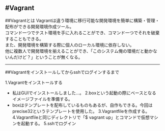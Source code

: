 #Vagrant
----------------
##Vagrantとは
Vagrantは違う環境に移行可能な開発環境を簡単に構築・管理・配布ができる開発環境作成ツール。  
コマンド一つでテスト環境を手に入れることができ、コマンド一つでそれを破棄することもできる。  
また、開発環境を構築する際に個人のローカル環境に依存しない。  
他に複数人で開発環境を揃えることができ、「このシステム俺の環境だと動かないんだけど？」ということが無くなる。

-----------------------------

##Vagrantをインストールしてからsshでログインするまで

1.Vagrantをインストールする
 - 私はGUIでインストールしました…。
2.boxという起動の際にベースとなるイメージファイルを準備する。
 - boxはテンプレートを配布しているものもあるが、自作もできる。今回はprecise32というテンプレートを使用した。
3.Vagrantfileを作成する。
4.Vagrantfileと同じディレクトリで「$ vagrant up」とコマンドで仮想マシンを起動する。
5.sshでログイン
